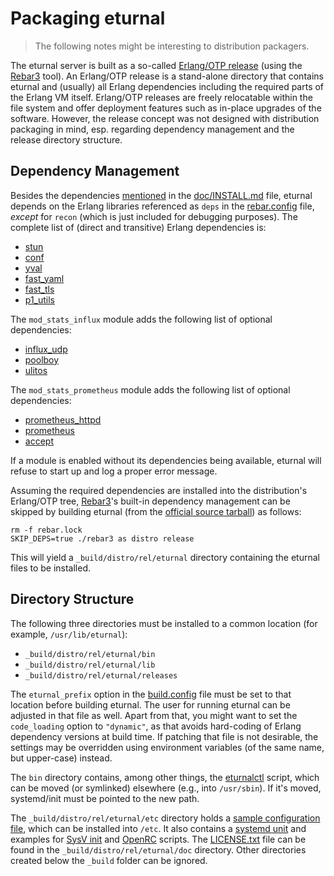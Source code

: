 Packaging eturnal
=================

> The following notes might be interesting to distribution packagers.

The eturnal server is built as a so-called [Erlang/OTP release][1] (using the
[Rebar3][2] tool). An Erlang/OTP release is a stand-alone directory that
contains eturnal and (usually) all Erlang dependencies including the required
parts of the Erlang VM itself. Erlang/OTP releases are freely relocatable within
the file system and offer deployment features such as in-place upgrades of the
software. However, the release concept was not designed with distribution
packaging in mind, esp. regarding dependency management and the release
directory structure.

Dependency Management
---------------------

Besides the dependencies [mentioned][3] in the [doc/INSTALL.md][4] file, eturnal
depends on the Erlang libraries referenced as `deps` in the [rebar.config][5]
file, _except_ for `recon` (which is just included for debugging purposes). The
complete list of (direct and transitive) Erlang dependencies is:

- [stun](https://github.com/processone/stun)
- [conf](https://github.com/processone/conf)
- [yval](https://github.com/processone/yval)
- [fast\_yaml](https://github.com/processone/fast_yaml)
- [fast\_tls](https://github.com/processone/fast_tls)
- [p1\_utils](https://github.com/processone/p1_utils)

The `mod_stats_influx` module adds the following list of optional dependencies:

- [influx\_udp](https://github.com/weiss/influx_udp)
- [poolboy](https://github.com/devinus/poolboy)
- [ulitos](https://github.com/palkan/ulitos)

The `mod_stats_prometheus` module adds the following list of optional
dependencies:

- [prometheus\_httpd](https://github.com/deadtrickster/prometheus-httpd)
- [prometheus](https://github.com/deadtrickster/prometheus)
- [accept](https://github.com/deadtrickster/accept)

If a module is enabled without its dependencies being available, eturnal will
refuse to start up and log a proper error message.

Assuming the required dependencies are installed into the distribution's
Erlang/OTP tree, [Rebar3][2]'s built-in dependency management can be skipped by
building eturnal (from the [official source tarball][6]) as follows:

```shell
rm -f rebar.lock
SKIP_DEPS=true ./rebar3 as distro release
```

This will yield a `_build/distro/rel/eturnal` directory containing the eturnal
files to be installed.

Directory Structure
-------------------

The following three directories must be installed to a common location (for
example, `/usr/lib/eturnal`):

- `_build/distro/rel/eturnal/bin`
- `_build/distro/rel/eturnal/lib`
- `_build/distro/rel/eturnal/releases`

The `eturnal_prefix` option in the [build.config][7] file must be set to that
location before building eturnal. The user for running eturnal can be adjusted
in that file as well. Apart from that, you might want to set the `code_loading`
option to `"dynamic"`, as that avoids hard-coding of Erlang dependency versions
at build time. If patching that file is not desirable, the settings may be
overridden using environment variables (of the same name, but upper-case)
instead.

The `bin` directory contains, among other things, the [eturnalctl][8] script,
which can be moved (or symlinked) elsewhere (e.g., into `/usr/sbin`). If it's
moved, systemd/init must be pointed to the new path.

The `_build/distro/rel/eturnal/etc` directory holds a [sample configuration
file][9], which can be installed into `/etc`. It also contains a [systemd
unit][10] and examples for [SysV init][11] and [OpenRC][12] scripts. The
[LICENSE.txt][13] file can be found in the `_build/distro/rel/eturnal/doc`
directory. Other directories created below the `_build` folder can be ignored.

 [1]: https://erlang.org/doc/design_principles/release_structure.html
 [2]: https://rebar3.org
 [3]: https://github.com/processone/eturnal/blob/master/doc/INSTALL.md#requirements
 [4]: https://github.com/processone/eturnal/blob/master/doc/INSTALL.md
 [5]: https://github.com/processone/eturnal/blob/master/rebar.config
 [6]: https://eturnal.net/download/
 [7]: https://github.com/processone/eturnal/blob/master/build.config
 [8]: https://github.com/processone/eturnal/blob/master/overlay/eturnalctl
 [9]: https://github.com/processone/eturnal/blob/master/config/eturnal.yml
[10]: https://github.com/processone/eturnal/blob/master/overlay/init/systemd/eturnal.service
[11]: https://github.com/processone/eturnal/blob/master/overlay/init/sysv/eturnal
[12]: https://github.com/processone/eturnal/blob/master/overlay/init/openrc/eturnal.initd
[13]: https://github.com/processone/eturnal/blob/master/LICENSE
